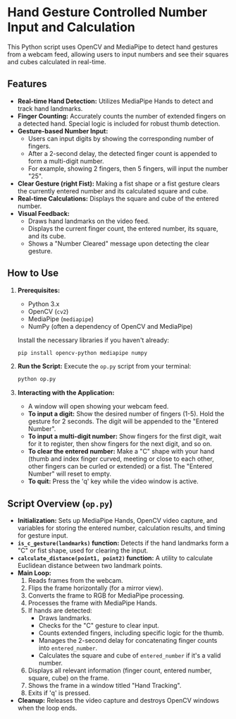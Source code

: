 # Hand Gesture Controlled Number Input and Calculation



This Python script uses OpenCV and MediaPipe to detect hand gestures from a webcam feed, allowing users to input numbers and see their squares and cubes calculated in real-time.

## Features

- **Real-time Hand Detection:** Utilizes MediaPipe Hands to detect and track hand landmarks.
- **Finger Counting:** Accurately counts the number of extended fingers on a detected hand. Special logic is included for robust thumb detection.
- **Gesture-based Number Input:**
    - Users can input digits by showing the corresponding number of fingers.
    - After a 2-second delay, the detected finger count is appended to form a multi-digit number.
    - For example, showing 2 fingers, then 5 fingers, will input the number "25".
- **Clear Gesture (right Fist):** Making a fist shape or a fist gesture clears the currently entered number and its calculated square and cube.
- **Real-time Calculations:** Displays the square and cube of the entered number.
- **Visual Feedback:**
    - Draws hand landmarks on the video feed.
    - Displays the current finger count, the entered number, its square, and its cube.
    - Shows a "Number Cleared" message upon detecting the clear gesture.

## How to Use

1.  **Prerequisites:**
    *   Python 3.x
    *   OpenCV (`cv2`)
    *   MediaPipe (`mediapipe`)
    *   NumPy (often a dependency of OpenCV and MediaPipe)

    Install the necessary libraries if you haven't already:
    ```bash
    pip install opencv-python mediapipe numpy
    ```

2.  **Run the Script:**
    Execute the `op.py` script from your terminal:
    ```bash
    python op.py
    ```

3.  **Interacting with the Application:**
    *   A window will open showing your webcam feed.
    *   **To input a digit:** Show the desired number of fingers (1-5). Hold the gesture for 2 seconds. The digit will be appended to the "Entered Number".
    *   **To input a multi-digit number:** Show fingers for the first digit, wait for it to register, then show fingers for the next digit, and so on.
    *   **To clear the entered number:** Make a "C" shape with your hand (thumb and index finger curved, meeting or close to each other, other fingers can be curled or extended) or a fist. The "Entered Number" will reset to empty.
    *   **To quit:** Press the 'q' key while the video window is active.

## Script Overview (`op.py`)

-   **Initialization:** Sets up MediaPipe Hands, OpenCV video capture, and variables for storing the entered number, calculation results, and timing for gesture input.
-   **`is_c_gesture(landmarks)` function:** Detects if the hand landmarks form a "C" or fist shape, used for clearing the input.
-   **`calculate_distance(point1, point2)` function:** A utility to calculate Euclidean distance between two landmark points.
-   **Main Loop:**
    1.  Reads frames from the webcam.
    2.  Flips the frame horizontally (for a mirror view).
    3.  Converts the frame to RGB for MediaPipe processing.
    4.  Processes the frame with MediaPipe Hands.
    5.  If hands are detected:
        *   Draws landmarks.
        *   Checks for the "C" gesture to clear input.
        *   Counts extended fingers, including specific logic for the thumb.
        *   Manages the 2-second delay for concatenating finger counts into `entered_number`.
        *   Calculates the square and cube of `entered_number` if it's a valid number.
    6.  Displays all relevant information (finger count, entered number, square, cube) on the frame.
    7.  Shows the frame in a window titled "Hand Tracking".
    8.  Exits if 'q' is pressed.
-   **Cleanup:** Releases the video capture and destroys OpenCV windows when the loop ends. 
